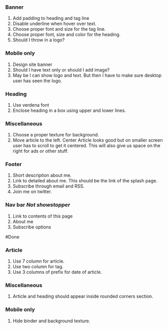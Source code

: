 ### Banner
1. Add padding to heading and tag line
1. Disable underline when hover over text.
1. Choose proper font and size for the tag line.
1. Choose proper font, size and color for the heading.
1. Should I throw in a logo?

### Mobile only
1. Design site banner
1. Should I have text only or should I add image?
1. May be I can show logo and text. But then I have to make sure desktop user has seen the logo.  

### Heading
1. Use verdena font
1. Enclose heading in a box using upper and lower lines.

### Miscellaneous
1. Choose a proper texture for background.
1. Move article to the left. Center Article looks good but on smaller screen user has to scroll to get it centered. This will also give us space on the right for ads or other stuff.  

### Footer
1. Short description about me.
1. Link to detailed about me. This should be the link of the splash page.
1. Subscribe through email and RSS.
1. Join me on twitter.

### Nav bar *Not showstopper*
1. Link to contents of this page
1. About me
1. Subscribe options

#Done
### Article
1. Use 7 column for article.
1. Use two column for tag.
1. Use 3 columns of prefix for date of article.

### Miscellaneous
1. Article and heading should appear inside rounded corners section.

### Mobile only
1. Hide binder and background texture.
